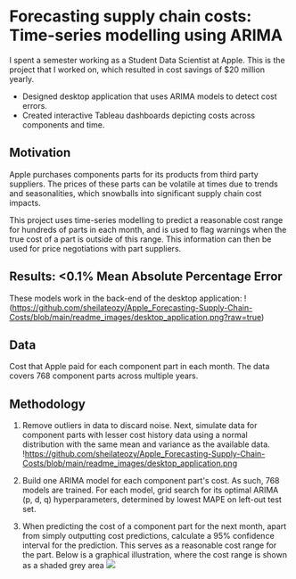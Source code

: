 # Forecasting supply chain costs: Time-series modelling using ARIMA
I spent a semester working as a Student Data Scientist at Apple. This is the project that I worked on, which resulted in cost savings of $20 million yearly.
- Designed desktop application that uses ARIMA models to detect cost errors.
- Created interactive Tableau dashboards depicting costs across components and time.
 
 
## Motivation
Apple purchases components parts for its products from third party suppliers. The prices of these parts can be volatile at times due to trends and seasonalities, which snowballs into significant supply chain cost impacts.

This project uses time-series modelling to predict a reasonable cost range for hundreds of parts in each month, and is used to flag warnings when the true cost of a part is outside of this range. This information can then be used for price negotiations with part suppliers.


## Results: <0.1% Mean Absolute Percentage Error
These models work in the back-end of the desktop application:
!(https://github.com/sheilateozy/Apple_Forecasting-Supply-Chain-Costs/blob/main/readme_images/desktop_application.png?raw=true)


## Data
Cost that Apple paid for each component part in each month. The data covers 768 component parts across multiple years.


## Methodology
1. Remove outliers in data to discard noise. Next, simulate data for component parts with lesser cost history data using a normal distribution with the same mean and variance as the available data.
!https://github.com/sheilateozy/Apple_Forecasting-Supply-Chain-Costs/blob/main/readme_images/desktop_application.png

2. Build one ARIMA model for each component part's cost. As such, 768 models are trained. For each model, grid search for its optimal ARIMA (p, d, q) hyperparameters, determined by lowest MAPE on left-out test set.

3. When predicting the cost of a component part for the next month, apart from simply outputting cost predictions, calculate a 95% confidence interval for the prediction. This serves as a reasonable cost range for the part. Below is a graphical illustration, where the cost range is shown as a shaded grey area
    <img class="img-fluid" src="assets/images/portfolio/apple/prediction.png">

